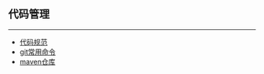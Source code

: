 ## 代码管理

---

* [代码规范](代码规范.md)
* [git常用命令](git常用命令.md)
* [maven仓库](http://www.mvnrepository.com/open-source/http-clients)